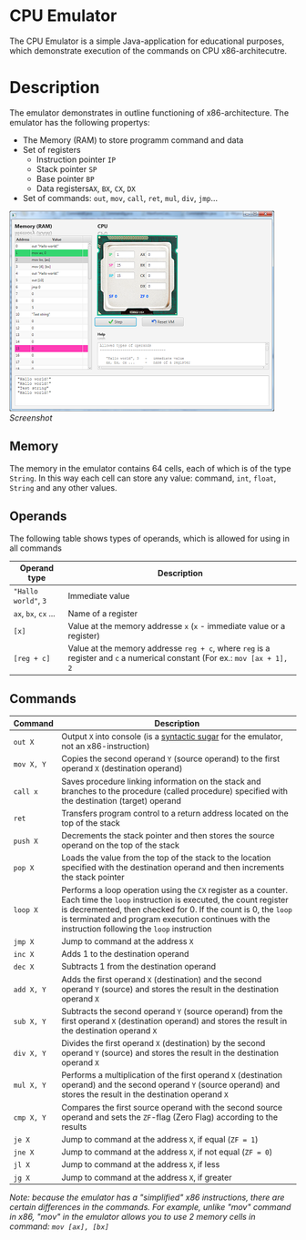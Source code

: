 # CPU Emulator #
The CPU Emulator is a simple Java-application for educational purposes, which demonstrate execution of the commands on CPU x86-architecutre.

# Description #
The emulator demonstrates in outline functioning of x86-architecture. The emulator has the following propertys:
- The Memory (RAM) to store programm command and data
- Set of registers
   - Instruction pointer `IP`
   - Stack pointer `SP`
   - Base pointer `BP`
   - Data registers`AX`, `BX`, `CX`, `DX`
- Set of commands: `out`, `mov`, `call`, `ret`, `mul`, `div`, `jmp`...

![Application screenshot](Screen.png?raw=true "Screenshot")
*Screenshot*

## Memory ##

The memory in the emulator contains 64 cells, each of which is of the type `String`. In this way each cell can store any value: command, `int`, `float`, `String` and any other values.

## Operands ##

The following table shows types of operands, which is allowed for using in all commands

Operand type             |    Description
-------------------------|----------------------------------------
`"Hallo world"`, `3`     | Immediate value
`ax`, `bx`, `cx` ...     | Name of a register
`[x]`                    | Value at the memory addresse `x` (`x` - immediate value or a register)
`[reg + c]`              | Value at the memory addresse `reg + c`, where `reg` is a register and `c` a numerical constant (For ex.: `mov [ax + 1], 2`

## Commands ##

Command       | Description
------------- | ---------------------------------------------------------------------------------------------------------
`out X`       | Output `X` into console (is a [syntactic sugar](https://en.wikipedia.org/wiki/Syntactic_sugar) for the emulator, not an x86-instruction)
`mov X, Y`    | Copies the second operand `Y` (source operand) to the first operand `X` (destination operand)
`call x`      | Saves procedure linking information on the stack and branches to the procedure (called procedure) specified with the destination (target) operand
`ret`         | Transfers program control to a return address located on the top of the stack
`push X`      | Decrements the stack pointer and then stores the source operand on the top of the stack
`pop X`       | Loads the value from the top of the stack to the location specified with the destination operand and then increments the stack pointer
`loop X`      | Performs a loop operation using the `CX` register as a counter. Each time the `loop` instruction is executed, the count register is decremented, then checked for 0. If the count is 0, the `loop` is terminated and program execution continues with the instruction following the `loop` instruction
`jmp Х`       | Jump to command at the address `X`
`inc X`       | Adds 1 to the destination operand
`dec X`       | Subtracts 1 from the destination operand
`add X, Y`    | Adds the first operand `X` (destination) and the second operand `Y` (source) and stores the result in the destination operand `X`
`sub X, Y`    | Subtracts the second operand `Y` (source operand) from the first operand `X` (destination operand) and stores the result in the destination operand `X`
`div X, Y`    | Divides the first operand `X` (destination) by the second operand `Y` (source) and stores the result in the destination operand `X`
`mul X, Y`    | Performs a multiplication of the first operand `X` (destination operand) and the second operand `Y` (source operand) and stores the result in the destination operand `X`
`cmp Х, Y`    | Compares the first source operand with the second source operand and sets the `ZF`-flag (Zero Flag) according to the results
`je Х`        | Jump to command at the address `X`, if equal (`ZF = 1`)
`jne Х`       | Jump to command at the address `X`, if not equal (`ZF = 0`)
`jl X`        | Jump to command at the address `X`, if less
`jg X`        | Jump to command at the address `X`, if greater

*Note: because the emulator has a "simplified" x86 instructions, there are certain differences in the commands. For example, unlike "mov" command in x86, "mov" in the emulator allows you to use 2 memory cells in command: `mov [ax], [bx]`*
